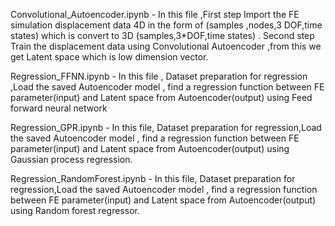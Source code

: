 Convolutional_Autoencoder.ipynb  -  In this file ,First step Import the FE simulation displacement data 4D in the form of  (samples ,nodes,3 DOF,time states) which is convert to 3D  (samples,3*DOF,time states)  . Second step Train the displacement data using Convolutional Autoencoder ,from this we get Latent space which is low dimension vector.

Regression_FFNN.ipynb   - In this file , Dataset preparation for regression ,Load the saved Autoencoder model , find a regression function between FE parameter(input) and Latent space from Autoencoder(output) using Feed forward neural network

Regression_GPR.ipynb   - In this file, Dataset preparation for regression,Load the saved Autoencoder model , find a regression function between FE parameter(input) and Latent space from Autoencoder(output) using Gaussian process regression.

Regression_RandomForest.ipynb - In this file, Dataset preparation for regression,Load the saved Autoencoder model , find a regression function between FE parameter(input) and Latent space from Autoencoder(output) using Random forest regressor.
